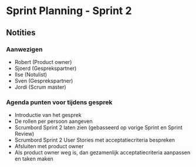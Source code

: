 # Sprint Planning - Sprint 2

## Notities

### Aanwezigen

- Robert (Product owner)
- Sjoerd (Gesprekspartner)
- Ilse (Notulist)
- Sven (Gesprekspartner)
- Jordi (Scrum master)

### Agenda punten voor tijdens gesprek

- Introductie van het gesprek
- De rollen per persoon aangeven
- Scrumbord Sprint 2 laten zien (gebasseerd op vorige Sprint en Sprint Review)
- Scrumbord Sprint 2 User Stories met acceptatiecriteria bespreken
- Afsluiten met product owner
- Als product owner weg is, dan gezamenlijk acceptatiecriteria aanpassen en taken maken
